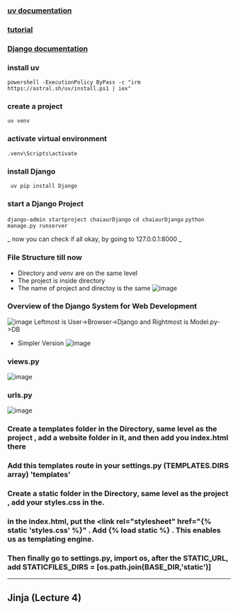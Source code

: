 ### [uv documentation](https://docs.astral.sh/uv/pip/environments/)

### [tutorial](https://www.youtube.com/playlist?list=PLu71SKxNbfoDOf-6vAcKmazT92uLnWAgy)

### [Django documentation](https://docs.djangoproject.com/en/5.2/)

### install uv
`powershell -ExecutionPolicy ByPass -c "irm https://astral.sh/uv/install.ps1 | iex"`

### create a project
`uv venv`

### activate virtual environment
`.venv\Scripts\activate`

### install Django
` uv pip install Django`

### start a Django Project
`django-admin startproject chaiaurDjango`
`cd chaiaurDjango`
`python manage.py runserver`

_ now you can check if all okay, by going to 127.0.0.1:8000 _

### File Structure till now
- Directory and venv are on the same level
- The project is inside directory
- The name of project and directoy is the same
![image](https://github.com/user-attachments/assets/ad0ff4af-e8d0-40da-8962-a0536347dffc)

### Overview of the Django System for Web Development
![image](https://github.com/user-attachments/assets/415b917e-13ca-4005-b9ae-7973437b073b)
Leftmost is User->Browser->Django and Rightmost is Model.py->DB

- Simpler Version ![image](https://github.com/user-attachments/assets/7658dc98-0c61-4d6b-8959-aa3af66b6e11)

### views.py

![image](https://github.com/user-attachments/assets/b516c91f-c5d9-4386-909e-6f92916c99dc)

### urls.py

![image](https://github.com/user-attachments/assets/2d893f2e-b203-485a-9cbc-488e21f72bdf)

### Create a templates folder in the Directory, same level as the project , add a website folder in it, and then add you index.html there
### Add this templates route in your settings.py (TEMPLATES.DIRS array) 'templates'

### Create a static folder in the Directory, same level as the project , add your styles.css in the.
### in the index.html, put the <link rel="stylesheet" href="{% static 'styles.css' %}" . Add {% load static %} . This enables us as templating engine.
### Then finally go to settings.py, import os, after the STATIC_URL, add STATICFILES_DIRS = [os.path.join(BASE_DIR,'static')]

---

## Jinja (Lecture 4)

